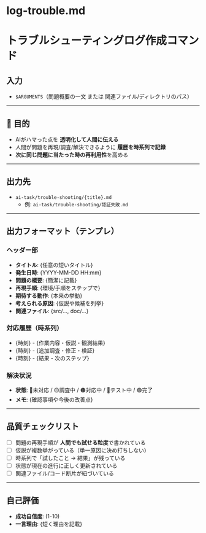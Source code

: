 # log-trouble.md

# トラブルシューティングログ作成コマンド

## 入力
- `$ARGUMENTS`（問題概要の一文 または 関連ファイル/ディレクトリのパス）

---

## 🎯 目的
- AIがハマった点を **透明化して人間に伝える**
- 人間が問題を再現/調査/解決できるように **履歴を時系列で記録**
- **次に同じ問題に当たった時の再利用性**を高める

---

## 出力先
- `ai-task/trouble-shooting/{title}.md`
  - 例: `ai-task/trouble-shooting/認証失敗.md`

---

## 出力フォーマット（テンプレ）
### ヘッダー部
- **タイトル**: {任意の短いタイトル}
- **発生日時**: {YYYY-MM-DD HH:mm}
- **問題の概要**: {簡潔に記載}
- **再現手順**: {環境/手順をステップで}
- **期待する動作**: {本来の挙動}
- **考えられる原因**: {仮説や候補を列挙}
- **関連ファイル**: {src/..., doc/...}

### 対応履歴（時系列）
- {時刻} - {作業内容・仮説・観測結果}
- {時刻} - {追加調査・修正・検証}
- {時刻} - {結果・次のステップ}

### 解決状況
- **状態**: 🔴未対応 / 🟡調査中 / 🟠対応中 / 🔵テスト中 / 🟢完了
- **メモ**: {確認事項や今後の改善点}

---

## 品質チェックリスト
- [ ] 問題の再現手順が **人間でも試せる粒度**で書かれている
- [ ] 仮説が複数挙がっている（単一原因に決め打ちしない）
- [ ] 時系列で「試したこと → 結果」が残っている
- [ ] 状態が現在の進行に正しく更新されている
- [ ] 関連ファイル/コード断片が紐づいている

---

## 自己評価
- **成功自信度**: (1-10)
- **一言理由**: {短く理由を記載}
